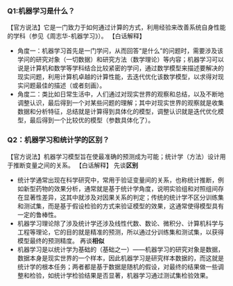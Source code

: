
### Q1:机器学习是什么？
【官方说法】它是一门致力于如何通过计算的方式，利用经验来改善系统自身性能的学科（参见《周志华-机器学习》）。
【白话解释】
- 角度一：机器学习首先是一门学问，从而回答“是什么”的问题时，需要涉及该学问的研究对象（一切数据）和研究方法（数学理论）等内容；机器学习可以说是计算机和数学等学科结合比较紧密的学问，通过数学模型来描述要解决的现实问题，利用计算机卓越的计算性能，去迭代优化该数学模型，以求得对现实问题最佳的描述（或者刻画）。
- 角度二：类比如日常生活中，人们通过对现实世界的观察和总结，以及不断地调整认识，最后得到一个对某些问题的理解；其中对现实世界的观察就是收集数据和分析特征，总结就是计算得到具体化的模型，调整认识就是迭代优化模型，最后得到一个比较优的模型（参数具体化了）。

### Q2：机器学习和统计学的区别？
【官方说法】机器学习模型旨在使最准确的预测成为可能；统计学（方法）设计用于推断变量之间的关系。
【白话解释】
先谈**区别**
- 统计学通常出现在科学研究中，常用于验证变量间的关系，也称统计推断，例如新型药物的效果分析，通常就是基于统计学角度，说明实验组和对照组间存在显著性差异，这其中就涉及对因果关系的判定；传统的统计学不区分训练集和测试集，而是基于假设检验的方式来验证模型的效果，这通常使得模型具有一定的鲁棒性。
- 机器学习理论除了涉及统计学还涉及线性代数、数论、微积分、计算机科学与工程等理论，它的目的就是精准的预测，所以通过分训练集和测试集，以获得模型最终的预测精度。
再谈**相似**
- 机器学习是以统计学为基础的（基础之一）——机器学习的研究对象是数据，数据本身是现实世界的一个样本，因此机器学习是研究样本数据的，而这就是统计学的根本任务；两者都是基于数据是随机的假设，对最终的结果做一些调整和检验，如统计学检验结果是否显著，机器学习通过测试集检验效果。
